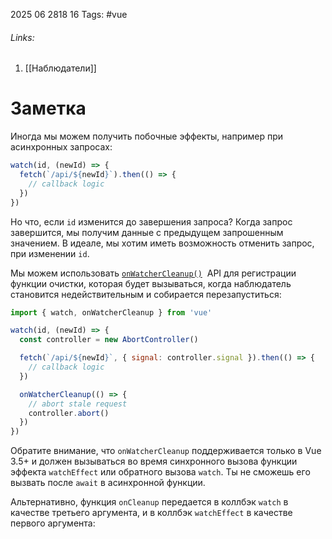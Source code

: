 2025 06 2818 16
Tags: #vue 
###### Links: 
1) [[Наблюдатели]]
# Заметка
Иногда мы можем получить побочные эффекты, например при асинхронных запросах:
```js
watch(id, (newId) => {
  fetch(`/api/${newId}`).then(() => {
    // callback logic
  })
})
```
Но что, если `id` изменится до завершения запроса? Когда запрос завершится, мы получим данные с предыдущем запрошенным значением. В идеале, мы хотим иметь возможность отменить запрос, при изменении `id`.

Мы можем использовать [`onWatcherCleanup()`](https://ru.vuejs.org/api/reactivity-core.html#onwatchercleanup)  API для регистрации функции очистки, которая будет вызываться, когда наблюдатель становится недействительным и собирается перезапуститься:
```js
import { watch, onWatcherCleanup } from 'vue'

watch(id, (newId) => {
  const controller = new AbortController()

  fetch(`/api/${newId}`, { signal: controller.signal }).then(() => {
    // callback logic
  })

  onWatcherCleanup(() => {
    // abort stale request
    controller.abort()
  })
})
```
Обратите внимание, что `onWatcherCleanup` поддерживается только в Vue 3.5+ и должен вызываться во время синхронного вызова функции эффекта `watchEffect` или обратного вызова `watch`. Ты не сможешь его вызвать после `await` в асинхронной функции.

Альтернативно, функция `onCleanup` передается в коллбэк `watch` в качестве третьего аргумента, и в коллбэк `watchEffect` в качестве первого аргумента:
